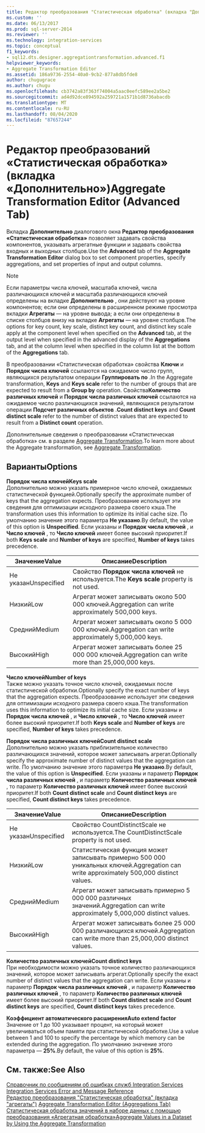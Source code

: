 ```yaml
---
title: Редактор преобразования "Статистическая обработка" (вкладка "Дополнительно") | Документация Майкрософт
ms.custom: ''
ms.date: 06/13/2017
ms.prod: sql-server-2014
ms.reviewer: ''
ms.technology: integration-services
ms.topic: conceptual
f1_keywords:
- sql12.dts.designer.aggregationtransformation.advanced.f1
helpviewer_keywords:
- Aggregate Transformation Editor
ms.assetid: 186a9736-2554-40a0-9cb2-877a8db5fde8
author: chugugrace
ms.author: chugu
ms.openlocfilehash: cb3742a83f363f74004a5aac0eefc589ee2a5be2
ms.sourcegitcommit: ad4d92dce894592a259721a1571b1d8736abacdb
ms.translationtype: MT
ms.contentlocale: ru-RU
ms.lasthandoff: 08/04/2020
ms.locfileid: "87657244"
---
```

# <a name="aggregate-transformation-editor-advanced-tab"></a><span data-ttu-id="a2c9a-102">Редактор преобразований «Статистическая обработка» (вкладка «Дополнительно»)</span><span class="sxs-lookup"><span data-stu-id="a2c9a-102">Aggregate Transformation Editor (Advanced Tab)</span></span>
  <span data-ttu-id="a2c9a-103">Вкладка **Дополнительно** диалогового окна **Редактор преобразования «Статистическая обработка»** позволяет задавать свойства компонентов, указывать агрегатные функции и задавать свойства входных и выходных столбцов.</span><span class="sxs-lookup"><span data-stu-id="a2c9a-103">Use the **Advanced** tab of the **Aggregate Transformation Editor** dialog box to set component properties, specify aggregations, and set properties of input and output columns.</span></span>  
  
> [!NOTE]  
>  <span data-ttu-id="a2c9a-104">Если параметры числа ключей, масштаба ключей, числа различающихся ключей и масштаба различающихся ключей определены на вкладке **Дополнительно** , они действуют на уровне компонентов; если они определены в расширенном режиме просмотра вкладки **Агрегаты** — на уровне вывода; а если они определены в списке столбцов внизу на вкладке **Агрегаты** — на уровне столбцов.</span><span class="sxs-lookup"><span data-stu-id="a2c9a-104">The options for key count, key scale, distinct key count, and distinct key scale apply at the component level when specified on the **Advanced** tab, at the output level when specified in the advanced display of the **Aggregations** tab, and at the column level when specified in the column list at the bottom of the **Aggregations** tab.</span></span>  
>   
>  <span data-ttu-id="a2c9a-105">В преобразовании «Статистическая обработка» свойства **Ключи** и **Порядок числа ключей** ссылаются на ожидаемое число групп, являющихся результатом операции **Группировать по** .</span><span class="sxs-lookup"><span data-stu-id="a2c9a-105">In the Aggregate transformation, **Keys** and **Keys scale** refer to the number of groups that are expected to result from a **Group by** operation.</span></span> <span data-ttu-id="a2c9a-106">Свойства**Количество различных ключей** и **Порядок числа различных ключей** ссылаются на ожидаемое число различающихся значений, являющихся результатом операции **Подсчет различных объектов** .</span><span class="sxs-lookup"><span data-stu-id="a2c9a-106">**Count distinct keys** and **Count distinct scale** refer to the number of distinct values that are expected to result from a **Distinct count** operation.</span></span>  
  
 <span data-ttu-id="a2c9a-107">Дополнительные сведения о преобразовании «Статистическая обработка» см. в разделе [Aggregate Transformation](data-flow/transformations/aggregate-transformation.md).</span><span class="sxs-lookup"><span data-stu-id="a2c9a-107">To learn more about the Aggregate transformation, see [Aggregate Transformation](data-flow/transformations/aggregate-transformation.md).</span></span>  
  
## <a name="options"></a><span data-ttu-id="a2c9a-108">Варианты</span><span class="sxs-lookup"><span data-stu-id="a2c9a-108">Options</span></span>  
 <span data-ttu-id="a2c9a-109">**Порядок числа ключей**</span><span class="sxs-lookup"><span data-stu-id="a2c9a-109">**Keys scale**</span></span>  
 <span data-ttu-id="a2c9a-110">Дополнительно можно указать примерное число ключей, ожидаемых статистической функцией.</span><span class="sxs-lookup"><span data-stu-id="a2c9a-110">Optionally specify the approximate number of keys that the aggregation expects.</span></span> <span data-ttu-id="a2c9a-111">Преобразование использует эти сведения для оптимизации исходного размера своего кэша.</span><span class="sxs-lookup"><span data-stu-id="a2c9a-111">The transformation uses this information to optimize its initial cache size.</span></span> <span data-ttu-id="a2c9a-112">По умолчанию значение этого параметра **Не указано**.</span><span class="sxs-lookup"><span data-stu-id="a2c9a-112">By default, the value of this option is **Unspecified**.</span></span> <span data-ttu-id="a2c9a-113">Если указаны и **Порядок числа ключей** , и **Число ключей** , то **Число ключей** имеет более высокий приоритет.</span><span class="sxs-lookup"><span data-stu-id="a2c9a-113">If both **Keys scale** and **Number of keys** are specified, **Number of keys** takes precedence.</span></span>  
  
|<span data-ttu-id="a2c9a-114">Значение</span><span class="sxs-lookup"><span data-stu-id="a2c9a-114">Value</span></span>|<span data-ttu-id="a2c9a-115">Описание</span><span class="sxs-lookup"><span data-stu-id="a2c9a-115">Description</span></span>|  
|-----------|-----------------|  
|<span data-ttu-id="a2c9a-116">Не указан</span><span class="sxs-lookup"><span data-stu-id="a2c9a-116">Unspecified</span></span>|<span data-ttu-id="a2c9a-117">Свойство **Порядок числа ключей** не используется.</span><span class="sxs-lookup"><span data-stu-id="a2c9a-117">The **Keys scale** property is not used.</span></span>|  
|<span data-ttu-id="a2c9a-118">Низкий</span><span class="sxs-lookup"><span data-stu-id="a2c9a-118">Low</span></span>|<span data-ttu-id="a2c9a-119">Агрегат может записывать около 500 000 ключей.</span><span class="sxs-lookup"><span data-stu-id="a2c9a-119">Aggregation can write approximately 500,000 keys.</span></span>|  
|<span data-ttu-id="a2c9a-120">Средний</span><span class="sxs-lookup"><span data-stu-id="a2c9a-120">Medium</span></span>|<span data-ttu-id="a2c9a-121">Агрегат может записывать около 5 000 000 ключей.</span><span class="sxs-lookup"><span data-stu-id="a2c9a-121">Aggregation can write approximately 5,000,000 keys.</span></span>|  
|<span data-ttu-id="a2c9a-122">Высокий</span><span class="sxs-lookup"><span data-stu-id="a2c9a-122">High</span></span>|<span data-ttu-id="a2c9a-123">Агрегат может записывать более 25 000 000 ключей.</span><span class="sxs-lookup"><span data-stu-id="a2c9a-123">Aggregation can write more than 25,000,000 keys.</span></span>|  
  
 <span data-ttu-id="a2c9a-124">**Число ключей**</span><span class="sxs-lookup"><span data-stu-id="a2c9a-124">**Number of keys**</span></span>  
 <span data-ttu-id="a2c9a-125">Также можно указать точное число ключей, ожидаемых после статистической обработки.</span><span class="sxs-lookup"><span data-stu-id="a2c9a-125">Optionally specify the exact number of keys that the aggregation expects.</span></span> <span data-ttu-id="a2c9a-126">Преобразование использует эти сведения для оптимизации исходного размера своего кэша.</span><span class="sxs-lookup"><span data-stu-id="a2c9a-126">The transformation uses this information to optimize its initial cache size.</span></span> <span data-ttu-id="a2c9a-127">Если указаны и **Порядок числа ключей** , и **Число ключей** , то **Число ключей** имеет более высокий приоритет.</span><span class="sxs-lookup"><span data-stu-id="a2c9a-127">If both **Keys scale** and **Number of keys** are specified, **Number of keys** takes precedence.</span></span>  
  
 <span data-ttu-id="a2c9a-128">**Порядок числа различных ключей**</span><span class="sxs-lookup"><span data-stu-id="a2c9a-128">**Count distinct scale**</span></span>  
 <span data-ttu-id="a2c9a-129">Дополнительно можно указать приблизительное количество различающихся значений, которое может записывать агрегат.</span><span class="sxs-lookup"><span data-stu-id="a2c9a-129">Optionally specify the approximate number of distinct values that the aggregation can write.</span></span> <span data-ttu-id="a2c9a-130">По умолчанию значение этого параметра **Не указано**.</span><span class="sxs-lookup"><span data-stu-id="a2c9a-130">By default, the value of this option is **Unspecified**.</span></span> <span data-ttu-id="a2c9a-131">Если указаны и параметр **Порядок числа различных ключей** , и параметр **Количество различных ключей** , то параметр **Количество различных ключей** имеет более высокий приоритет.</span><span class="sxs-lookup"><span data-stu-id="a2c9a-131">If both **Count distinct scale** and **Count distinct keys** are specified, **Count distinct keys** takes precedence.</span></span>  
  
|<span data-ttu-id="a2c9a-132">Значение</span><span class="sxs-lookup"><span data-stu-id="a2c9a-132">Value</span></span>|<span data-ttu-id="a2c9a-133">Описание</span><span class="sxs-lookup"><span data-stu-id="a2c9a-133">Description</span></span>|  
|-----------|-----------------|  
|<span data-ttu-id="a2c9a-134">Не указан</span><span class="sxs-lookup"><span data-stu-id="a2c9a-134">Unspecified</span></span>|<span data-ttu-id="a2c9a-135">Свойство CountDistinctScale не используется.</span><span class="sxs-lookup"><span data-stu-id="a2c9a-135">The CountDistinctScale property is not used.</span></span>|  
|<span data-ttu-id="a2c9a-136">Низкий</span><span class="sxs-lookup"><span data-stu-id="a2c9a-136">Low</span></span>|<span data-ttu-id="a2c9a-137">Статистическая функция может записывать примерно 500 000 уникальных ключей.</span><span class="sxs-lookup"><span data-stu-id="a2c9a-137">Aggregation can write approximately 500,000 distinct values.</span></span>|  
|<span data-ttu-id="a2c9a-138">Средний</span><span class="sxs-lookup"><span data-stu-id="a2c9a-138">Medium</span></span>|<span data-ttu-id="a2c9a-139">Агрегат может записывать примерно 5 000 000 различных значений.</span><span class="sxs-lookup"><span data-stu-id="a2c9a-139">Aggregation can write approximately 5,000,000 distinct values.</span></span>|  
|<span data-ttu-id="a2c9a-140">Высокий</span><span class="sxs-lookup"><span data-stu-id="a2c9a-140">High</span></span>|<span data-ttu-id="a2c9a-141">Агрегат может записывать более 25 000 000 различающихся ключей.</span><span class="sxs-lookup"><span data-stu-id="a2c9a-141">Aggregation can write more than 25,000,000 distinct values.</span></span>|  
  
 <span data-ttu-id="a2c9a-142">**Количество различных ключей**</span><span class="sxs-lookup"><span data-stu-id="a2c9a-142">**Count distinct keys**</span></span>  
 <span data-ttu-id="a2c9a-143">При необходимости можно указать точное количество различающихся значений, которое может записывать агрегат.</span><span class="sxs-lookup"><span data-stu-id="a2c9a-143">Optionally specify the exact number of distinct values that the aggregation can write.</span></span> <span data-ttu-id="a2c9a-144">Если указаны и параметр **Порядок числа различных ключей** , и параметр **Количество различных ключей** , то параметр **Количество различных ключей** имеет более высокий приоритет.</span><span class="sxs-lookup"><span data-stu-id="a2c9a-144">If both **Count distinct scale** and **Count distinct keys** are specified, **Count distinct keys** takes precedence.</span></span>  
  
 <span data-ttu-id="a2c9a-145">**Коэффициент автоматического расширения**</span><span class="sxs-lookup"><span data-stu-id="a2c9a-145">**Auto extend factor**</span></span>  
 <span data-ttu-id="a2c9a-146">Значение от 1 до 100 указывает процент, на который может увеличиваться объем памяти при статистической обработке.</span><span class="sxs-lookup"><span data-stu-id="a2c9a-146">Use a value between 1 and 100 to specify the percentage by which memory can be extended during the aggregation.</span></span> <span data-ttu-id="a2c9a-147">По умолчанию значение этого параметра — **25%**.</span><span class="sxs-lookup"><span data-stu-id="a2c9a-147">By default, the value of this option is **25%**.</span></span>  
  
## <a name="see-also"></a><span data-ttu-id="a2c9a-148">См. также:</span><span class="sxs-lookup"><span data-stu-id="a2c9a-148">See Also</span></span>  
 <span data-ttu-id="a2c9a-149">[Справочник по сообщениям об ошибках служб Integration Services](../../2014/integration-services/integration-services-error-and-message-reference.md) </span><span class="sxs-lookup"><span data-stu-id="a2c9a-149">[Integration Services Error and Message Reference](../../2014/integration-services/integration-services-error-and-message-reference.md) </span></span>  
 <span data-ttu-id="a2c9a-150">[Редактор преобразования "Статистическая обработка" &#40;вкладка "агрегаты"&#41;](../../2014/integration-services/aggregate-transformation-editor-aggregations-tab.md) </span><span class="sxs-lookup"><span data-stu-id="a2c9a-150">[Aggregate Transformation Editor &#40;Aggregations Tab&#41;](../../2014/integration-services/aggregate-transformation-editor-aggregations-tab.md) </span></span>  
 [<span data-ttu-id="a2c9a-151">Статистическая обработка значений в наборе данных с помощью преобразования «Агрегатная обработка»</span><span class="sxs-lookup"><span data-stu-id="a2c9a-151">Aggregate Values in a Dataset by Using the Aggregate Transformation</span></span>](data-flow/transformations/aggregate-values-in-a-dataset-by-using-the-aggregate-transformation.md)  
  
  
